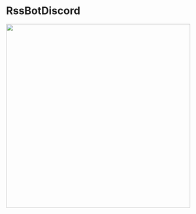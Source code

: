 # RssBotDiscord

<img src="https://github.com/user-attachments/assets/4343078a-fee8-4cec-ac10-bed67f2e92d8" width="500" />

